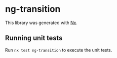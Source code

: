 # ng-transition

This library was generated with [Nx](https://nx.dev).

## Running unit tests

Run `nx test ng-transition` to execute the unit tests.
